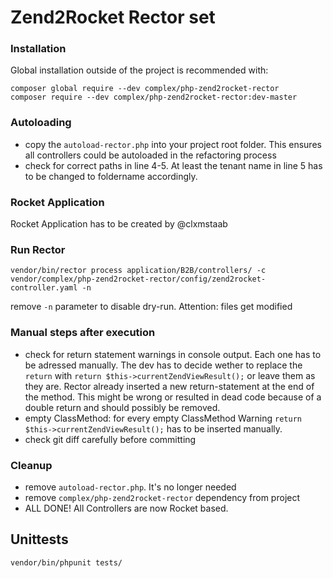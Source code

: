 # Zend2Rocket Rector set

### Installation
Global installation outside of the project is recommended with:
```
composer global require --dev complex/php-zend2rocket-rector
composer require --dev complex/php-zend2rocket-rector:dev-master
```

### Autoloading

- copy the `autoload-rector.php` into your project root folder. This ensures all controllers could be autoloaded in the refactoring process
- check for correct paths in line 4-5. At least the tenant name in line 5 has to be changed to foldername accordingly.

### Rocket Application

Rocket Application has to be created by @clxmstaab

### Run Rector

```
vendor/bin/rector process application/B2B/controllers/ -c vendor/complex/php-zend2rocket-rector/config/zend2rocket-controller.yaml -n
```
remove `-n` parameter to disable dry-run. Attention: files get modified

### Manual steps after execution

- check for return statement warnings in console output. Each one has to be adressed manually. The dev has to decide wether to replace the `return` with `return $this->currentZendViewResult();` or leave them as they are. Rector already inserted a new return-statement at the end of the method. This might be wrong or resulted in dead code because of a double return and should possibly be removed.
- empty ClassMethod: for every empty ClassMethod Warning `return $this->currentZendViewResult();` has to be inserted manually.
- check git diff carefully before committing

### Cleanup

- remove `autoload-rector.php`. It's no longer needed
- remove `complex/php-zend2rocket-rector` dependency from project
- ALL DONE! All Controllers are now Rocket based.

## Unittests
```
vendor/bin/phpunit tests/
```

